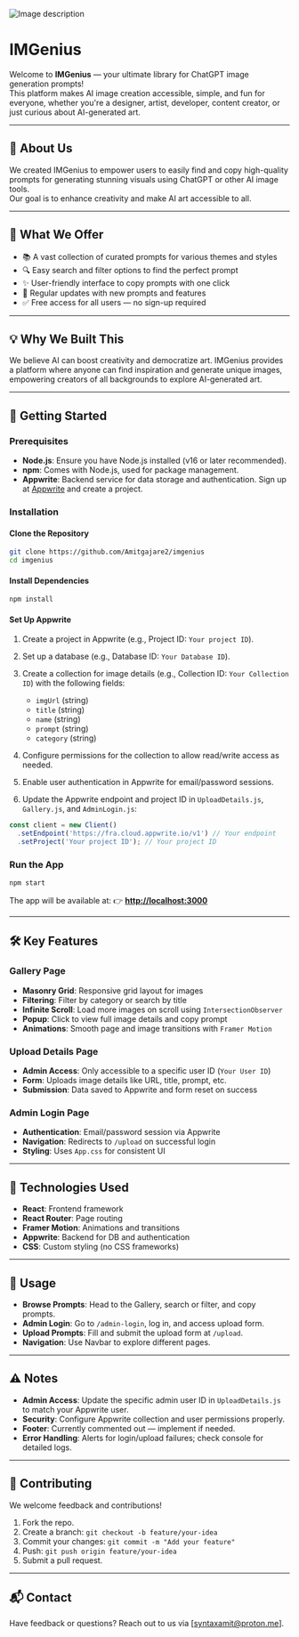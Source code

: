 ![Image description](https://dl.dropbox.com/scl/fi/8cy4a1aoa4agrgahat6f5/banner.jpeg?rlkey=vl3n9ys0qbhfu3d5ogjx08rpz&st=05r6w1nr&dl=0)
# IMGenius

Welcome to **IMGenius** — your ultimate library for ChatGPT image generation prompts!  
This platform makes AI image creation accessible, simple, and fun for everyone, whether you're a designer, artist, developer, content creator, or just curious about AI-generated art.

---

## 📘 About Us

We created IMGenius to empower users to easily find and copy high-quality prompts for generating stunning visuals using ChatGPT or other AI image tools.  
Our goal is to enhance creativity and make AI art accessible to all.

---

## 🎯 What We Offer

- 📚 A vast collection of curated prompts for various themes and styles  
- 🔍 Easy search and filter options to find the perfect prompt  
- ✨ User-friendly interface to copy prompts with one click  
- 🌟 Regular updates with new prompts and features  
- ✅ Free access for all users — no sign-up required  

---

## 💡 Why We Built This

We believe AI can boost creativity and democratize art. IMGenius provides a platform where anyone can find inspiration and generate unique images, empowering creators of all backgrounds to explore AI-generated art.

---

## 🚀 Getting Started

### Prerequisites

- **Node.js**: Ensure you have Node.js installed (v16 or later recommended).
- **npm**: Comes with Node.js, used for package management.
- **Appwrite**: Backend service for data storage and authentication. Sign up at [Appwrite](https://appwrite.io) and create a project.

### Installation

#### Clone the Repository

```bash
git clone https://github.com/Amitgajare2/imgenius
cd imgenius
````

#### Install Dependencies

```bash
npm install
```

#### Set Up Appwrite

1. Create a project in Appwrite (e.g., Project ID: `Your project ID`).
2. Set up a database (e.g., Database ID: `Your Database ID`).
3. Create a collection for image details (e.g., Collection ID: `Your Collection ID`) with the following fields:

   * `imgUrl` (string)
   * `title` (string)
   * `name` (string)
   * `prompt` (string)
   * `category` (string)
4. Configure permissions for the collection to allow read/write access as needed.
5. Enable user authentication in Appwrite for email/password sessions.
6. Update the Appwrite endpoint and project ID in `UploadDetails.js`, `Gallery.js`, and `AdminLogin.js`:

```javascript
const client = new Client()
  .setEndpoint('https://fra.cloud.appwrite.io/v1') // Your endpoint
  .setProject('Your project ID'); // Your project ID
```

### Run the App

```bash
npm start
```

The app will be available at:
👉 **[http://localhost:3000](http://localhost:3000)**

---

## 🛠️ Key Features

### Gallery Page

* **Masonry Grid**: Responsive grid layout for images
* **Filtering**: Filter by category or search by title
* **Infinite Scroll**: Load more images on scroll using `IntersectionObserver`
* **Popup**: Click to view full image details and copy prompt
* **Animations**: Smooth page and image transitions with `Framer Motion`

### Upload Details Page

* **Admin Access**: Only accessible to a specific user ID (`Your User ID`)
* **Form**: Uploads image details like URL, title, prompt, etc.
* **Submission**: Data saved to Appwrite and form reset on success

### Admin Login Page

* **Authentication**: Email/password session via Appwrite
* **Navigation**: Redirects to `/upload` on successful login
* **Styling**: Uses `App.css` for consistent UI

---

## 🧰 Technologies Used

* **React**: Frontend framework
* **React Router**: Page routing
* **Framer Motion**: Animations and transitions
* **Appwrite**: Backend for DB and authentication
* **CSS**: Custom styling (no CSS frameworks)

---

## 📝 Usage

* **Browse Prompts**: Head to the Gallery, search or filter, and copy prompts.
* **Admin Login**: Go to `/admin-login`, log in, and access upload form.
* **Upload Prompts**: Fill and submit the upload form at `/upload`.
* **Navigation**: Use Navbar to explore different pages.

---

## ⚠️ Notes

* **Admin Access**: Update the specific admin user ID in `UploadDetails.js` to match your Appwrite user.
* **Security**: Configure Appwrite collection and user permissions properly.
* **Footer**: Currently commented out — implement if needed.
* **Error Handling**: Alerts for login/upload failures; check console for detailed logs.

---

## 🤝 Contributing

We welcome feedback and contributions!

1. Fork the repo.
2. Create a branch: `git checkout -b feature/your-idea`
3. Commit your changes: `git commit -m "Add your feature"`
4. Push: `git push origin feature/your-idea`
5. Submit a pull request.

---

## 📬 Contact

Have feedback or questions? Reach out to us via \[syntaxamit@proton.me].

